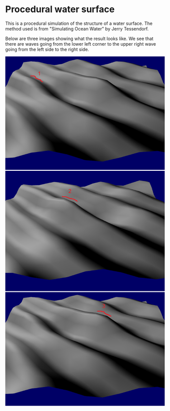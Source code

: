 # Procedural water surface
This is a procedural simulation of the structure of a water surface. The method used is from "Simulating Ocean Water" 
by Jerry Tessendorf.  

Below are three images showing what the result looks like. We see that there are waves going from the lower left corner to the upper right 
wave going from the left side to the right side.

![The rendered surface](/Images/sideWave1text.png?raw=true)
![The rendered surface](/Images/sideWave2text.png?raw=true)
![The rendered surface](/Images/sideWave3text.png?raw=true)



